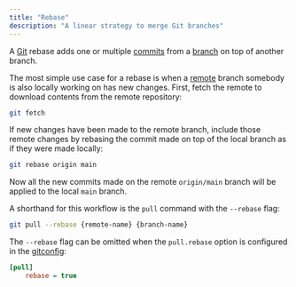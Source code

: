 ```yaml
---
title: "Rebase"
description: "A linear strategy to merge Git branches"
---
```


A [Git](git) rebase adds one or multiple [commits](commit)
from a [branch](branch) on top of another branch.

The most simple use case for a rebase is when a [remote](remote)
branch somebody is also locally working on has new changes. First, fetch
the remote to download contents from the remote repository:

```sh
git fetch
```

If new changes have been made to the remote branch, include those remote
changes by rebasing the commit made on top of the local branch as if
they were made locally:

```sh
git rebase origin main
```

Now all the new commits made on the remote `origin/main` branch will be
applied to the local `main` branch.

A shorthand for this workflow is the `pull` command with the `--rebase`
flag:

```sh
git pull --rebase {remote-name} {branch-name}
```

The `--rebase` flag can be omitted when the `pull.rebase` option is
configured in the [gitconfig](gitconfig):

```ini
[pull]
    rebase = true
```
